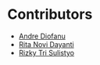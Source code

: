 # Contributors

- [Andre Diofanu](https://www.instagram.com/andrediofanu/)
- [Rita Novi Dayanti](https://www.instagram.com/rita.nd/)
- [Rizky Tri Sulistyo](https://github.com/awakutu)
